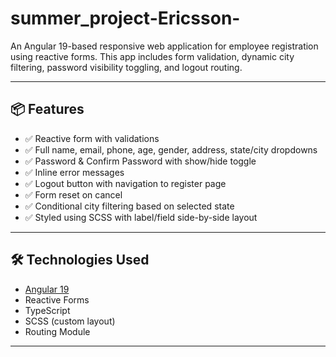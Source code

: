 # summer_project-Ericsson-

An Angular 19-based responsive web application for employee registration using reactive forms. This app includes form validation, dynamic city filtering, password visibility toggling, and logout routing.

---

## 📦 Features

- ✅ Reactive form with validations
- ✅ Full name, email, phone, age, gender, address, state/city dropdowns
- ✅ Password & Confirm Password with show/hide toggle
- ✅ Inline error messages
- ✅ Logout button with navigation to register page
- ✅ Form reset on cancel
- ✅ Conditional city filtering based on selected state
- ✅ Styled using SCSS with label/field side-by-side layout

---

## 🛠️ Technologies Used

- [Angular 19](https://angular.io/)
- Reactive Forms
- TypeScript
- SCSS (custom layout)
- Routing Module

---
